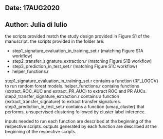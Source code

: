 ## Date: 17AUG2020
## Author: Julia di Iulio

the scripts provided match the study design provided in Figure S1 of the manuscript.
the scripts provided in the folder are:

- step1_signature_evaluation_in_training_set.r (matching Figure S1A workflow)
- step2_transfer_signature_extraction.r (matching Figure S1B workflow)
- step3_prediction_in_test_set.r (matching Figure S1C workflow)
- helper_functions.r


step1_signature_evaluation_in_training_set.r contains a function (RF_LOOCV) to run random forest models.
helper_functions.r contains functions (extract_ROC_AUC and extract_PR_AUC) to extract ROC and PR AUCs.
step2_transfer_signature_extraction.r contains a function (extract_transfer_signature) to extract transfer signatures.
step3_prediction_in_test_set.r contains a function (umap_cluster) that performs, unsupervised clustering followed by cluster label inference.

inputs needed to run each function are described at the beginning of the respective scripts.
outputs generated by each function are described at the beginning of the respective scripts.
